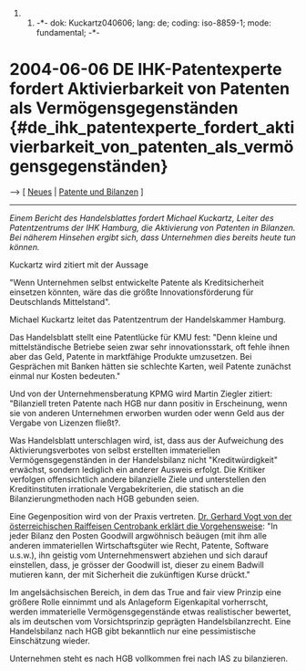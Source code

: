 1.  1.  -\*- dok: Kuckartz040606; lang: de; coding: iso-8859-1; mode:
        fundamental; -\*-

# 2004-06-06 DE IHK-Patentexperte fordert Aktivierbarkeit von Patenten als Vermögensgegenständen {#de_ihk_patentexperte_fordert_aktivierbarkeit_von_patenten_als_vermögensgegenständen}

\--\> \[ [ Neues](SwpatcninoDe "wikilink") \| [ Patente und
Bilanzen](SwpatctekiDe "wikilink") \]

------------------------------------------------------------------------

*Einem Bericht des Handelsblattes fordert Michael Kuckartz, Leiter des
Patentzentrums der IHK Hamburg, die Aktivierung von Patenten in
Bilanzen. Bei näherem Hinsehen ergibt sich, dass Unternehmen dies
bereits heute tun können.*

Kuckartz wird zitiert mit der Aussage

\"Wenn Unternehmen selbst entwickelte Patente als Kreditsicherheit
einsetzen könnten, wäre das die größte Innovationsförderung für
Deutschlands Mittelstand\".

Michael Kuckartz leitet das Patentzentrum der Handelskammer Hamburg.

Das Handelsblatt stellt eine Patentlücke für KMU fest: \"Denn kleine und
mittelständische Betriebe seien zwar sehr innovationsstark, oft fehle
ihnen aber das Geld, Patente in marktfähige Produkte umzusetzen. Bei
Gesprächen mit Banken hätten sie schlechte Karten, weil Patente zunächst
einmal nur Kosten bedeuten.\"

Und von der Unternehmensberatung KPMG wird Martin Ziegler zitiert:
\"Bilanziell treten Patente nach HGB nur dann positiv in Erscheinung,
wenn sie von anderen Unternehmen erworben wurden oder wenn Geld aus der
Vergabe von Lizenzen fließt?.

Was Handelsblatt unterschlagen wird, ist, dass aus der Aufweichung des
Aktivierungsverbotes von selbst erstellten immateriellen
Vermögensgegenständen in der Handelsbilanz nicht \"Kreditwürdigkeit\"
erwächst, sondern lediglich ein anderer Ausweis erfolgt. Die Kritiker
verfolgen offensichtlich andere bilanzielle Ziele und unterstellen den
Kreditinstituten irrationale Vergabekriterien, die statisch an die
Bilanzierungmethoden nach HGB gebunden seien.

Eine Gegenposition wird von der Praxis vertreten. [Dr. Gerhard Vogt von
der österreichischen Raiffeisen Centrobank erklärt die
Vorgehensweise](http://www.wirtschaftsblatt.at/cgi-bin/page.pl?id=240280&tid=2&cid=9&xslfile=steuer/lexandtax "wikilink"):
\"In jeder Bilanz den Posten Goodwill argwöhnisch beäugen (mit ihm alle
anderen immateriellen Wirtschaftsgüter wie Recht, Patente, Software
u.s.w.), ihn geistig vom Unternehmenswert abziehen und sich darauf
einstellen, dass, je grösser der Goodwill ist, dieser zu einem Badwill
mutieren kann, der mit Sicherheit die zukünftigen Kurse drückt.\"

Im angelsächsischen Bereich, in dem das True and fair view Prinzip eine
größere Rolle einnimmt und als Anlageform Eigenkapital vorherrscht,
werden immaterielle Vermögensgegenstände etwas realistischer bewertet,
als im deutschen vom Vorsichtsprinzip geprägten Handelsbilanzrecht. Eine
Handelsbilanz nach HGB gibt bekanntlich nur eine pessimistische
Einschätzung wieder.

Unternehmen steht es nach HGB vollkommen frei nach IAS zu bilanzieren.
